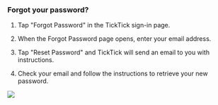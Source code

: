 ### Forgot your password?

1. Tap "Forgot Password" in the TickTick sign-in page.

2. When the Forgot Password page opens, enter your email address.

3. Tap "Reset Password" and TickTick will send an email to you with instructions.

4. Check your email and follow the instructions to retrieve your new password.

![](../../../images/ticktick-ios-app/installation--account/4.1.4.png)

